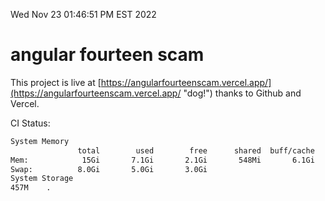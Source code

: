 Wed Nov 23 01:46:51 PM EST 2022

# angular fourteen scam


This project is live at [https://angularfourteenscam.vercel.app/](https://angularfourteenscam.vercel.app/ "dog!") thanks to Github and Vercel.

CI Status: 

```bash
System Memory
               total        used        free      shared  buff/cache   available
Mem:            15Gi       7.1Gi       2.1Gi       548Mi       6.1Gi       7.3Gi
Swap:          8.0Gi       5.0Gi       3.0Gi
System Storage
457M	.
```
```bash
